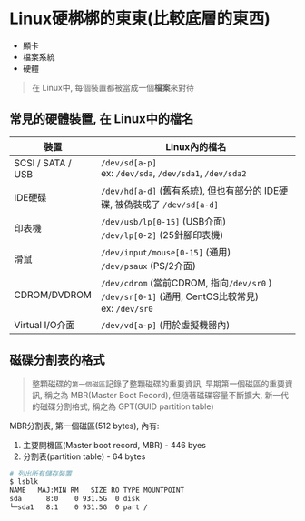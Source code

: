 # Linux硬梆梆的東東(比較底層的東西)
- 顯卡
- 檔案系統
- 硬體

> 在 Linux中, 每個裝置都被當成一個**檔案**來對待


## 常見的硬體裝置, 在 Linux中的檔名
裝置 | Linux內的檔名
--- | ----------------------
SCSI / SATA / USB | `/dev/sd[a-p]` <br> ex: `/dev/sda`, `/dev/sda1`, `/dev/sda2`
IDE硬碟 | `/dev/hd[a-d]` (舊有系統), 但也有部分的 IDE硬碟, 被偽裝成了 `/dev/sd[a-d]`
印表機 | `/dev/usb/lp[0-15]` (USB介面) <br> `/dev/lp[0-2]` (25針腳印表機)
滑鼠 | `/dev/input/mouse[0-15]` (通用) <br> `/dev/psaux` (PS/2介面)
CDROM/DVDROM | `/dev/cdrom` (當前CDROM, 指向`/dev/sr0` )  <br> `/dev/sr[0-1]` (通用, CentOS比較常見) <br> ex: `/dev/sr0`
Virtual I/O介面 | `/dev/vd[a-p]` (用於虛擬機器內)



## 磁碟分割表的格式
> 整顆磁碟的`第一個磁區`記錄了整顆磁碟的重要資訊, 早期第一個磁區的重要資訊, 稱之為 MBR(Master Boot Record), 但隨著磁碟容量不斷擴大, 新一代的磁碟分割格式, 稱之為 GPT(GUID partition table)

MBR分割表, 第一個磁區(512 bytes), 內有:
1. 主要開機區(Master boot record, MBR) - 446 byes
2. 分割表(partition table) - 64 bytes

```sh
# 列出所有儲存裝置
$ lsblk
NAME   MAJ:MIN RM   SIZE RO TYPE MOUNTPOINT
sda      8:0    0 931.5G  0 disk
└─sda1   8:1    0 931.5G  0 part /
```